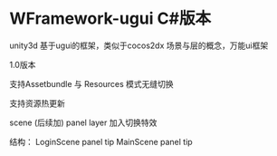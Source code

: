 # WFramework-ugui C#版本
unity3d 基于ugui的框架，类似于cocos2dx 场景与层的概念，万能ui框架

1.0版本

支持Assetbundle 与 Resources 模式无缝切换

支持资源热更新

scene (后续加) panel layer 加入切换特效

结构： 
LoginScene
     panel
     tip
 MainScene
     panel
     tip
     
